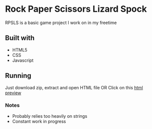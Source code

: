 # Rock Paper Scissors Lizard Spock

RPSLS is a basic game project I work on in my freetime

## Built with

* HTML5
* CSS
* Javascript

## Running

Just download zip, extract and open HTML file
OR
Click on this [html preview](https://htmlpreview.github.io/?https://github.com/acol728/rock-paper-scissors-lizard-spock/blob/master/src/index.html)

### Notes

* Probably relies too heavily on strings
* Constant work in progress